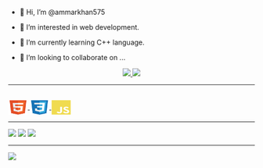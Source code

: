   - <p>👋 Hi, I’m @ammarkhan575</p>
  - <p>👀 I’m interested in web development.</p>
  - <p>🌱 I’m currently learning C++ language.</p>
  - <p>💞️ I’m looking to collaborate on ...</p>
<div align="center">
  <a href="https://github.com/ammarkhan575">
  <img height="180em" src="https://github-readme-stats.vercel.app/api?username=ammarkhan575&show_icons=true&theme=dracula&include_all_commits=true&count_private=true"/>
  <img height="180em" src="https://github-readme-stats.vercel.app/api/top-langs/?username=ammarkhan575&layout=compact&langs_count=7&theme=dracula"/>
</div>
  <hr>
  <div style="display: inline_block"><br>
   <img align="center" alt="Rafa-HTML" height="30" width="40" src="https://raw.githubusercontent.com/devicons/devicon/master/icons/html5/html5-original.svg">
  <img align="center" alt="Rafa-CSS" height="30" width="40" src="https://raw.githubusercontent.com/devicons/devicon/master/icons/css3/css3-original.svg">
  <img align="center" alt="Rafa-Js" height="30" width="40" src="https://raw.githubusercontent.com/devicons/devicon/master/icons/javascript/javascript-plain.svg"
  <img align="center" alt="Rafa-Cplusplus" height="30" width="40" src="https://raw.githubusercontent.com/devicons/devicon/master/icons/cplusplus/cplusplus-original.svg">
</div>
  
<hr>
<div>
  <a href="https://instagram.com/mohdammar5757" target="_blank"><img src="https://img.shields.io/badge/-Instagram-%23E4405F?style=for-the-badge&logo=instagram&logoColor=white" target="_blank"></a>
  <a href = "mailto:ammarkhan575@gmail.com"><img src="https://img.shields.io/badge/-Gmail-%23333?style=for-the-badge&logo=gmail&logoColor=white" target="_blank"></a>
  <a href="https://www.linkedin.com/in/ammarkhan575" target="_blank"><img src="https://img.shields.io/badge/-LinkedIn-%230077B5?style=for-the-badge&logo=linkedin&logoColor=white" target="_blank"></a> 
 </div>
  <hr>
  <img src="https://visitor-badge.glitch.me/badge?page_id=ammarkhan575.ammarkhan575">
   

